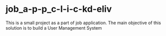 # job_a-p-p_c-l-i-c-kd-eliv
This is a small project as a part of job application. The main objective of this solution is to build a User Management System
